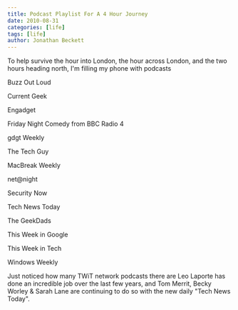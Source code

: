```yaml
---
title: Podcast Playlist For A 4 Hour Journey
date: 2010-08-31
categories: [life]
tags: [life]
author: Jonathan Beckett
---
```


To help survive the hour into London, the hour across London, and the two hours heading north, I'm filling my phone with podcasts

Buzz Out Loud

Current Geek

Engadget

Friday Night Comedy from BBC Radio 4

gdgt Weekly

The Tech Guy

MacBreak Weekly

net@night

Security Now

Tech News Today

The GeekDads

This Week in Google

This Week in Tech

Windows Weekly

Just noticed how many TWiT network podcasts there are Leo Laporte has done an incredible job over the last few years, and Tom Merrit, Becky Worley & Sarah Lane are continuing to do so with the new daily "Tech News Today".